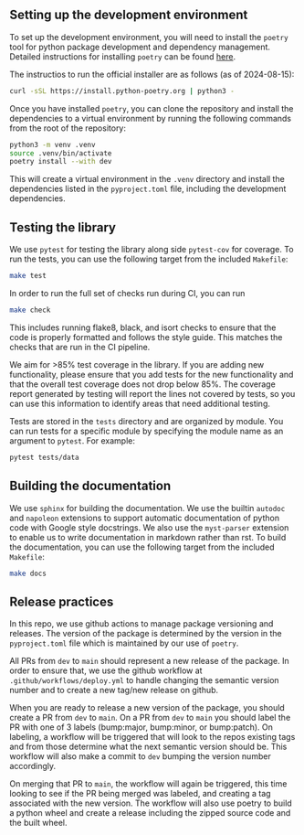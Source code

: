 ## Setting up the development environment

To set up the development environment, you will need to install the `poetry` tool for python package development and dependency management. 
Detailed instructions for installing `poetry` can be found [here](https://python-poetry.org/docs/).

The instructios to run the official installer are as follows (as of 2024-08-15):
```bash
curl -sSL https://install.python-poetry.org | python3 -
```

Once you have installed `poetry`, you can clone the repository and install the dependencies to a virtual environment by running the following commands from the root of the repository:
```bash
python3 -m venv .venv
source .venv/bin/activate
poetry install --with dev
```

This will create a virtual environment in the `.venv` directory and install the dependencies listed in the `pyproject.toml` file, including the development dependencies.

## Testing the library

We use `pytest` for testing the library along side `pytest-cov` for coverage. To run the tests, you can use the following target from the included `Makefile`:
```bash
make test
```

In order to run the full set of checks run during CI, you can run
```bash
make check
``` 
This includes running flake8, black, and isort checks to ensure that the code is properly formatted and follows the style guide. This matches the checks that are run in the CI pipeline.

We aim for >85% test coverage in the library. If you are adding new functionality, please ensure that you add tests for the new functionality and that the overall test coverage does not drop below 85%. The coverage report generated by testing will report the lines not covered by tests, so you can use this information to identify areas that need additional testing.

Tests are stored in the `tests` directory and are organized by module. You can run tests for a specific module by specifying the module name as an argument to `pytest`. For example:
```bash
pytest tests/data
```

## Building the documentation

We use `sphinx` for building the documentation. We use the builtin `autodoc` and `napoleon` extensions to support automatic documentation of python code with Google style docstrings. We also use the `myst-parser` extension to enable us to write documentation in markdown rather than rst. To build the documentation, you can use the following target from the included `Makefile`:
```bash
make docs
```

## Release practices

In this repo, we use github actions to manage package versioning and releases. The version of the package is determined by the version in the `pyproject.toml` file which is maintained by our use of `poetry`. 

All PRs from `dev` to `main` should represent a new release of the package. In order to ensure that, we use the github workflow at `.github/workflows/deploy.yml` to handle changing the semantic version number and to create a new tag/new release on github. 

When you are ready to release a new version of the package, you should create a PR from `dev` to `main`. On a PR from `dev` to `main` you should label the PR with one of 3 labels (bump:major, bump:minor, or bump:patch). On labeling, a workflow will be triggered that will look to the repos existing tags and from those determine what the next semantic version should be. This workflow will also make a commit to `dev` bumping the version number accordingly.

On merging that PR to `main`, the workflow will again be triggered, this time looking to see if the PR being merged was labeled, and creating a tag associated with the new version. The workflow will also use poetry to build a python wheel and create a release including the zipped source code and the built wheel.
